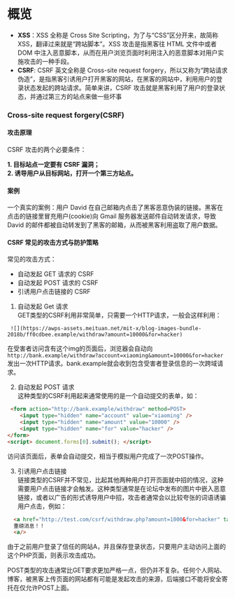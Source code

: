# 概览

- **XSS**：XSS 全称是 Cross Site Scripting，为了与“CSS”区分开来，故简称 XSS，翻译过来就是“跨站脚本”。XSS 攻击是指黑客往 HTML 文件中或者 DOM 中注入恶意脚本，从而在用户浏览页面时利用注入的恶意脚本对用户实施攻击的一种手段。
- **CSRF**: CSRF 英文全称是 Cross-site request forgery，所以又称为“跨站请求伪造”，是指黑客引诱用户打开黑客的网站，在黑客的网站中，利用用户的登录状态发起的跨站请求。简单来讲，CSRF 攻击就是黑客利用了用户的登录状态，并通过第三方的站点来做一些坏事

### Cross-site request forgery(CSRF)

#### 攻击原理
CSRF 攻击的两个必要条件：  

**1. 目标站点一定要有 CSRF 漏洞；**  
**2. 诱导用户从目标网站，打开一个第三方站点。**

#### 案例
一个真实的案例：用户 David 在自己邮箱内点击了黑客恶意伪装的链接。黑客在点击的链接里冒充用户(cookie)向 Gmail 服务器发送邮件自动转发请求，导致 David 的邮件都被自动转发到了黑客的邮箱，从而被黑客利用盗取了用户数据。

#### CSRF 常见的攻击方式与防护策略
常见的攻击方式：  
* 自动发起 GET 请求的 CSRF
* 自动发起 POST 请求的 CSRF
* 引诱用户点击链接的 CSRF

1. 自动发起 Get 请求  
GET类型的CSRF利用非常简单，只需要一个HTTP请求，一般会这样利用：
```
 ![](https://awps-assets.meituan.net/mit-x/blog-images-bundle-2018b/ff0cdbee.example/withdraw?amount=10000&for=hacker)
```
在受害者访问含有这个img的页面后，浏览器会自动向`http://bank.example/withdraw?account=xiaoming&amount=10000&for=hacker`发出一次HTTP请求。bank.example就会收到包含受害者登录信息的一次跨域请求。

2. 自动发起 POST 请求  
这种类型的CSRF利用起来通常使用的是一个自动提交的表单，如：
```html
 <form action="http://bank.example/withdraw" method=POST>
    <input type="hidden" name="account" value="xiaoming" />
    <input type="hidden" name="amount" value="10000" />
    <input type="hidden" name="for" value="hacker" />
</form>
<script> document.forms[0].submit(); </script>
```
访问该页面后，表单会自动提交，相当于模拟用户完成了一次POST操作。

3. 引诱用户点击链接  
链接类型的CSRF并不常见，比起其他两种用户打开页面就中招的情况，这种需要用户点击链接才会触发。这种类型通常是在论坛中发布的图片中嵌入恶意链接，或者以广告的形式诱导用户中招，攻击者通常会以比较夸张的词语诱骗用户点击，例如：
```html
  <a href="http://test.com/csrf/withdraw.php?amount=1000&for=hacker" taget="_blank">
  重磅消息！！
  <a/>
```
由于之前用户登录了信任的网站A，并且保存登录状态，只要用户主动访问上面的这个PHP页面，则表示攻击成功。



POST类型的攻击通常比GET要求更加严格一点，但仍并不复杂。任何个人网站、博客，被黑客上传页面的网站都有可能是发起攻击的来源，后端接口不能将安全寄托在仅允许POST上面。
